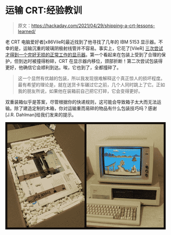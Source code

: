 # 运输 CRT:经验教训

> 原文：<https://hackaday.com/2021/04/29/shipping-a-crt-lessons-learned/>

老 CRT 电脑爱好者[x86VileR]最近找到了他寻找了几年的 IBM 5153 显示器。不幸的是，运输沉重的玻璃阴极射线管并不容易。事实上，它花了[VileR] [三次尝试才得到一个完好无损的正常工作的显示器](https://int10h.org/blog/2021/04/safe-crt-monitor-shipping-5153-makes-it/)。第一个看起来在包装上受到了合理的保护，但到达时被撞得粉碎，CRT 在显示器内移位，颈部折断！第二次尝试包装得更好，他确信它会顺利到达。唉，它也到了，全都撞碎了。

> 这一个显然有优越的包装，所以我发现很难解释这个真正惊人的损坏程度。最有希望的理论是，就在送货卡车碾过它之前，几个人同时跳上了它。正如我的朋友所说，如果他在装箱前自己把它打碎，它会变得更好。

双重装箱似乎是答案，尽管根据你的快递规则，这可能会导致箱子太大而无法运输。除了建造定制的木箱，你对运输重而易碎的物品有什么包装技巧吗？感谢[J.R. Dahlman]给我们发来的提示。

![](img/8901b681309ffe91042487da4e4f7283.png)
